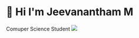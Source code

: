 # 👋 Hi I'm Jeevanantham M 
Comuper Science Student
<img float=right  src="https://www.google.com/imgres?q=programmer%20small%20boy%20backround%20black%20gif%20&imgurl=https%3A%2F%2Fi.pinimg.com%2Foriginals%2F06%2F60%2Fef%2F0660efe82fa3da42ed56eef013171835.gif&imgrefurl=https%3A%2F%2Fwww.pinterest.com%2Fpin%2F643451865504790507%2F&docid=27cE5w3VYsCxRM&tbnid=z9e00eCt21ZB_M&vet=12ahUKEwi94825m-2IAxWS1DgGHan3PMsQM3oECFYQAA..i&w=498&h=498&hcb=2&ved=2ahUKEwi94825m-2IAxWS1DgGHan3PMsQM3oECFYQAA">
